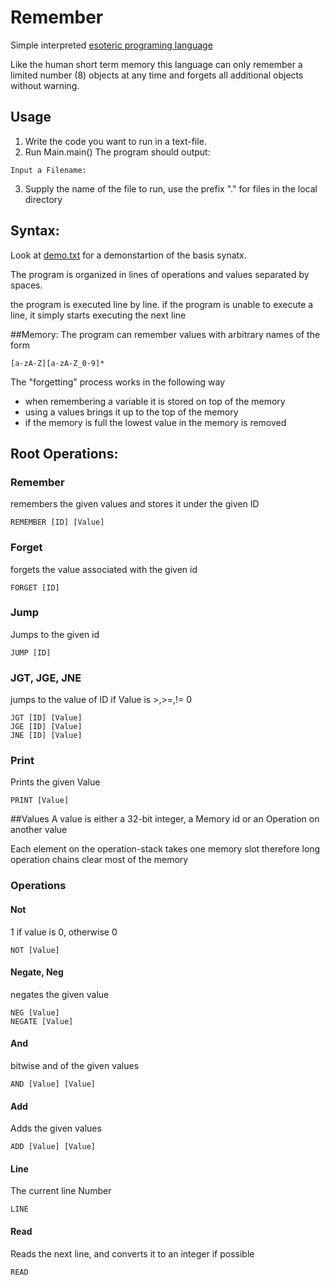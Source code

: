 # Remember
Simple interpreted [esoteric programing language](
https://esolangs.org
)


Like the human short term memory this language can 
only remember a limited number (8) objects at any time
and forgets all additional objects without warning.

## Usage
1. Write the code you want to run in a text-file.
2. Run Main.main()
The program should output:
```
Input a Filename:
```
3. Supply the name of the file to run, 
use the prefix "." for files in the local directory

## Syntax:
Look at [demo.txt](/examples/demo.txt) for a demonstartion of the basis synatx.

The program is organized in lines of operations and values 
separated by spaces.

the program is executed line by line.
if the program is unable to execute a line,
it simply starts executing the next line

##Memory:
The program can remember values with arbitrary names
of the form 
```
[a-zA-Z][a-zA-Z_0-9]*
```

The "forgetting" process works in the following way
- when remembering a variable it is stored on top of the memory
- using a values brings it up to the top of the memory
- if the memory is full the lowest value in the memory is removed

## Root Operations:
### Remember
remembers the given values and stores it under the given ID
```
REMEMBER [ID] [Value]
```
### Forget
forgets the value associated with the given id
```
FORGET [ID]
```
### Jump
Jumps to the given id
```
JUMP [ID] 
```
### JGT, JGE, JNE
jumps to the value of ID if Value is >,>=,!= 0
```
JGT [ID] [Value]
JGE [ID] [Value]
JNE [ID] [Value]
```
### Print
Prints the given Value
```
PRINT [Value] 
```
##Values
A value is either a 32-bit integer,
a Memory id or an Operation on another value


Each element on the operation-stack takes 
one memory slot therefore long operation chains 
clear most of the memory
### Operations
#### Not
1 if value is 0, otherwise 0
```
NOT [Value] 
```
#### Negate, Neg
negates the given value
```
NEG [Value] 
NEGATE [Value] 
```
#### And
bitwise and of the given values
```
AND [Value] [Value] 
```
#### Add
Adds the given values
```
ADD [Value] [Value] 
```
#### Line
The current line Number
```
LINE
```
#### Read
Reads the next line, and converts it to an integer if possible
```
READ
```



